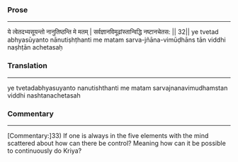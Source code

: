 ### Prose 
 --- 
ये त्वेतदभ्यसूयन्तो नानुतिष्ठन्ति मे मतम् |
सर्वज्ञानविमूढांस्तान्विद्धि नष्टानचेतस: || 32||
ye tvetad abhyasūyanto nānutiṣhṭhanti me matam
sarva-jñāna-vimūḍhāns tān viddhi naṣhṭān achetasaḥ

### Translation 
 --- 
ye tvetadabhyasuyanto nanutishthanti me matam sarvajnanavimudhamstan viddhi nashtanachetasah

### Commentary 
 --- 
[Commentary:]33) If one is always in the five elements with the mind scattered about how can there be control? Meaning how can it be possible to continuously do Kriya?